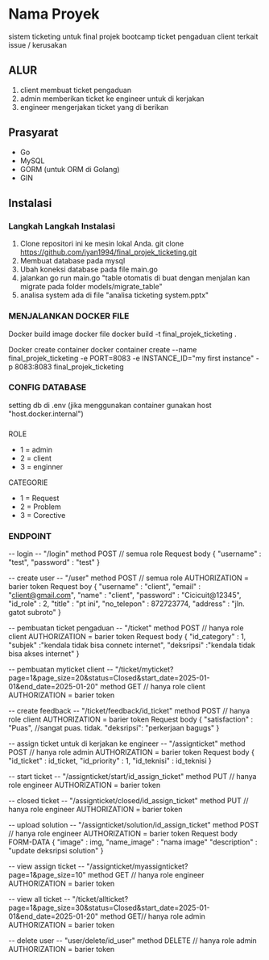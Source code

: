 # Nama Proyek

sistem ticketing untuk final projek bootcamp
ticket pengaduan client terkait issue / kerusakan

## ALUR 
1. client membuat ticket pengaduan
2. admin memberikan ticket ke engineer untuk di kerjakan
3. engineer mengerjakan ticket yang di berikan

## Prasyarat

- Go 
- MySQL 
- GORM (untuk ORM di Golang)
- GIN

## Instalasi


### Langkah Langkah Instalasi

1. Clone repositori ini ke mesin lokal Anda.
   git clone https://github.com/iyan1994/final_projek_ticketing.git 
2. Membuat database pada mysql 
3. Ubah koneksi database pada file main.go 
4. jalankan go run main.go "table otomatis di buat dengan menjalan kan migrate pada folder models/migrate_table"
5. analisa system ada di file "analisa ticketing system.pptx"

### MENJALANKAN DOCKER FILE
Docker build image docker file
docker build -t final_projek_ticketing . 

Docker create container
docker container create --name final_projek_ticketing -e PORT=8083 -e INSTANCE_ID="my first instance" -p 8083:8083 final_projek_ticketing

### CONFIG DATABASE 
setting db di .env (jika menggunakan container gunakan host "host.docker.internal") 

### 
ROLE 
- 1 = admin
- 2 = client
- 3 = enginner

CATEGORIE 
- 1 = Request
- 2 = Problem
- 3 = Corective

### ENDPOINT 

-- login --
"/login" method POST  // semua role
Request body 
{
    "username" : "test",
    "password" : "test"
}

-- create user --
"/user" method POST // semua role
AUTHORIZATION = barier token
Request boy
{
     "username" : "client",
	  "email" : "client@gmail.com",
	  "name" : "client",
	  "password" : "Cicicuit@12345",
	  "id_role" : 2,
     "title" : "pt ini",
	  "no_telepon" : 872723774,
	  "address" : "jln. gatot subroto"
}

-- pembuatan ticket pengaduan --
"/ticket" method POST // hanya role client
AUTHORIZATION = barier token
Request body
{
	"id_category" : 1,
	"subjek"    :"kendala tidak bisa connetc internet",
	"deksripsi" :"kendala tidak bisa akses internet"
}

-- pembuatan myticket client --
"/ticket/myticket?page=1&page_size=20&status=Closed&start_date=2025-01-01&end_date=2025-01-20" method GET // hanya role client
AUTHORIZATION = barier token


-- create feedback -- 
"/ticket/feedback/id_ticket" method POST // hanya role client
AUTHORIZATION = barier token
Request body
{
    "satisfaction" : "Puas", //sangat puas. tidak.
    "deksripsi": "perkerjaan bagugs"
}

-- assign ticket untuk di kerjakan ke engineer -- 
"/assignticket" method POST // hanya role admin
AUTHORIZATION = barier token
Request body
{
   "id_ticket" : id_ticket,
	"id_priority" : 1, 
	"id_teknisi" : id_teknisi
}

-- start ticket -- 
"/assignticket/start/id_assign_ticket" method PUT // hanya role engineer
AUTHORIZATION = barier token

-- closed ticket -- 
"/assignticket/closed/id_assign_ticket" method PUT // hanya role engineer
AUTHORIZATION = barier token

-- upload solution -- 
"/assignticket/solution/id_assign_ticket" method POST // hanya role engineer
AUTHORIZATION = barier token
Request body FORM-DATA
{
   "image" : img,
	"name_image" : "nama image" 
	"description" : "update deksripsi solution"
}

-- view assign ticket -- 
"/assignticket/myassignticket?page=1&page_size=10" method GET // hanya role engineer
AUTHORIZATION = barier token

-- view all ticket -- 
"/ticket/allticket?page=1&page_size=30&status=Closed&start_date=2025-01-01&end_date=2025-01-20" method GET// hanya role admin
AUTHORIZATION = barier token

-- delete user -- 
"user/delete/id_user" method DELETE // hanya role admin
AUTHORIZATION = barier token

